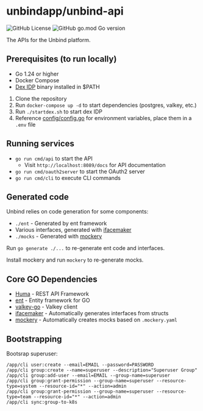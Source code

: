 # unbindapp/unbind-api

![GitHub License](https://img.shields.io/github/license/unbindapp/unbind-api) ![GitHub go.mod Go version](https://img.shields.io/github/go-mod/go-version/unbindapp/unbind-api)

The APIs for the Unbind platform.

## Prerequisites (to run locally)

- Go 1.24 or higher
- Docker Compose
- [Dex IDP](https://dexidp.io) binary installed in $PATH

1. Clone the repository
2. Run `docker-compose up -d` to start dependencies (postgres, valkey, etc.)
3. Run `./startdex.sh` to start dex IDP
4. Reference [config/config.go](config/config.go) for environment variables, place them in a `.env` file

## Running services

- `go run cmd/api` to start the API
  - Visit `http://localhost:8089/docs` for API documentation
- `go run cmd/oauth2server` to start the OAuth2 server
- `go run cmd/cli` to execute CLI commands

## Generated code

Unbind relies on code generation for some components:

- `./ent` - Generated by ent framework
- Various interfaces, generated with [ifacemaker](https://github.com/vburenin/ifacemaker)
- `./mocks` - Generated with [mockery](https://github.com/vektra/mockery)

Run `go generate ./...` to re-generate ent code and interfaces.

Install mockery and run `mockery` to re-generate mocks.

## Core GO Dependencies

- [Huma](https://huma.rocks/) - REST API Framework
- [ent](https://entgo.io/) - Entity framework for GO
- [valkey-go](https://github.com/valkey-io/valkey-go) - Valkey client
- [ifacemaker](https://github.com/vburenin/ifacemaker) - Automatically generates interfaces from structs
- [mockery](https://github.com/vektra/mockery) - Automatically creates mocks based on `.mockery.yaml`

## Bootstrapping

Bootsrap superuser:

```
/app/cli user:create --email=EMAIL --password=PASSWORD
/app/cli group:create --name=superuser --description="Superuser Group"
/app/cli group:add-user --email=EMAIL --group-name=superuser
/app/cli group:grant-permission --group-name=superuser --resource-type=system --resource-id="*" --action=admin
/app/cli group:grant-permission --group-name=superuser --resource-type=team --resource-id="*" --action=admin
/app/cli sync:group-to-k8s
```
